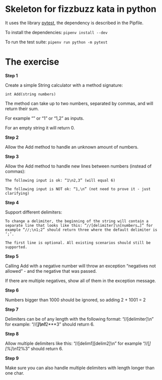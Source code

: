 # Skeleton for fizzbuzz kata in python

It uses the library [pytest](https://docs.pytest.org/en/stable/), the dependency is described in the Pipfile.

To install the dependencies: 
`pipenv install --dev`

To run the test suite:
`pipenv run python -m pytest`

# The exercise

**Step 1**

Create a simple String calculator with a method signature:

    int Add(string numbers)

The method can take up to two numbers, separated by commas, and will return their sum.

For example “” or “1” or “1,2” as inputs.

For an empty string it will return 0.

**Step 2**

Allow the Add method to handle an unknown amount of numbers.

**Step 3**

Allow the Add method to handle new lines between numbers (instead of commas):

    The following input is ok: “1\n2,3” (will equal 6)

    The following input is NOT ok: “1,\n” (not need to prove it - just clarifying)

**Step 4**

Support different delimiters:

    To change a delimiter, the beginning of the string will contain a separate line that looks like this: “//[delimiter]\n[numbers…]” for example “//;\n1;2” should return three where the default delimiter is ‘;’.

    The first line is optional. All existing scenarios should still be supported.

**Step 5**

Calling Add with a negative number will throw an exception “negatives not allowed” - and the negative that was passed.

If there are multiple negatives, show all of them in the exception message.

**Step 6**

Numbers bigger than 1000 should be ignored, so adding 2 + 1001 = 2

**Step 7**

Delimiters can be of any length with the following format: “//[delimiter]\n” for example: “//[***]\n1***2***3” should return 6.

**Step 8**

Allow multiple delimiters like this: “//[delim1][delim2]\n” for example “//[*][%]\n1*2%3” should return 6.

**Step 9**

Make sure you can also handle multiple delimiters with length longer than one char.